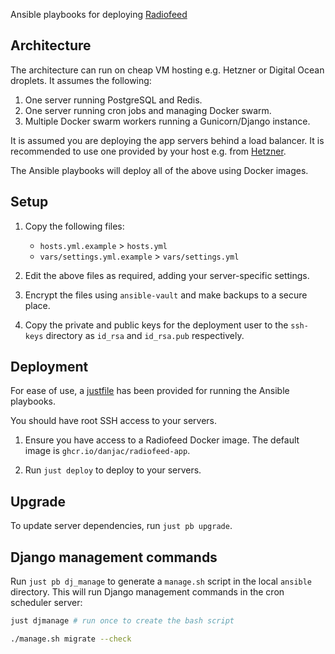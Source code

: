 Ansible playbooks for deploying [Radiofeed](https://github.com/danjac/radiofeed-app)

## Architecture

The architecture can run on cheap VM hosting e.g. Hetzner or Digital Ocean droplets. It assumes the following:

1. One server running PostgreSQL and Redis.
2. One server running cron jobs and managing Docker swarm.
3. Multiple Docker swarm workers running a Gunicorn/Django instance.

It is assumed you are deploying the app servers behind a load balancer. It is recommended to use one provided by your host e.g. from [Hetzner](https://www.hetzner.com/cloud/load-balancer/).

The Ansible playbooks will deploy all of the above using Docker images.

## Setup

1. Copy the following files:

    * `hosts.yml.example` > `hosts.yml`
    * `vars/settings.yml.example` > `vars/settings.yml`

2. Edit the above files as required, adding your server-specific settings.
3. Encrypt the files using `ansible-vault` and make backups to a secure place.
4. Copy the private and public keys for the deployment user to the `ssh-keys` directory as `id_rsa` and `id_rsa.pub` respectively.

## Deployment

For ease of use, a [justfile](https://github.com/casey/just) has been provided for running the Ansible playbooks.

You should have root SSH access to your servers.

1. Ensure you have access to a Radiofeed Docker image. The default image is `ghcr.io/danjac/radiofeed-app`.

2. Run `just deploy` to deploy to your servers.

## Upgrade

To update server dependencies, run `just pb upgrade`.

## Django management commands

Run `just pb dj_manage` to generate a `manage.sh` script in the local `ansible` directory. This will run Django management commands in the cron scheduler server:

```bash
just djmanage # run once to create the bash script

./manage.sh migrate --check
```
